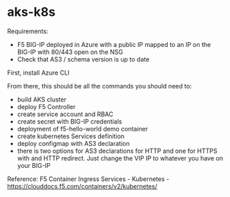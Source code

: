 # aks-k8s

Requirements:
- F5 BIG-IP deployed in Azure with a public IP mapped to an IP on the BIG-IP with 80/443 open on the NSG
- Check that AS3 / schema version is up to date

First, install Azure CLI

From there, this should be all the commands you should need to:
- build AKS cluster
- deploy F5 Controller
- create service account and RBAC
- create secret with BIG-IP credentials
- deployment of f5-hello-world demo container
- create kubernetes Services definition
- deploy configmap with AS3 declaration
- there is two options for AS3 declarations for HTTP and one for HTTPS with and HTTP redirect. Just change the VIP IP to whatever you have on your BIG-IP

Reference: F5 Container Ingress Services - Kubernetes - https://clouddocs.f5.com/containers/v2/kubernetes/